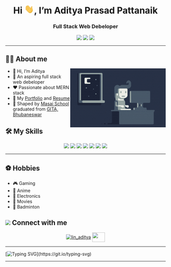 <h1 align="center">Hi <img src="https://raw.githubusercontent.com/ABSphreak/ABSphreak/master/gifs/Hi.gif" width="30px">, I’m Aditya Prasad Pattanaik</h1>
<h3 align="center">Full Stack Web Debeloper</h3>

<p align="center">
  <img src="https://img.shields.io/badge/Age-22-blue" />
<img src="https://img.shields.io/badge/Focus-Full%20Stack%20Web%20Development-brightgreen" />
  <img src="https://img.shields.io/badge/Lives-Bhubaneswar,%20Odisha,%20India-success" />
</p>

---
## :sassy_man:  About me

<img alt="Night Coding" src="https://raw.githubusercontent.com/AVS1508/AVS1508/master/assets/Night-Coding.gif" align="right"/>
<ul>
  <li>👋 Hi, I’m Aditya</li>
  <li>🌱 An aspiring full stack web debeloper</li>
  <li>❤️ Passionate about MERN stack</li>
  <li>🧐 My <a href="https://aditya-port.netlify.app/" target="blank">Portfolio</a> and <a href="https://drive.google.com/file/d/1S3KvGCBTubg2ppojWQ-j64zGZ92XJG8s/view?usp=sharing" target="blank">Resume</a></li>
  <li>🏫 Shaped by <a href="https://www.masaischool.com/" target="blank">Masai School</a> graduated from <a href="https://www.gita.edu.in/" target="blank">GITA, Bhubaneswar</a></li>
  
</ul>

## 🛠️ My Skills

<p align="center"><img src="https://img.icons8.com/color/48/000000/html-5--v1.png"/>
<img src="https://img.icons8.com/color/48/000000/css3.png"/>
<img src="https://img.icons8.com/color/48/000000/javascript--v2.png"/>
<img src="https://img.icons8.com/external-tal-revivo-shadow-tal-revivo/48/000000/external-mongodb-a-cross-platform-document-oriented-database-program-logo-shadow-tal-revivo.png"/>
<img src="https://img.icons8.com/fluency/48/000000/node-js.png"/>
<img src="https://img.icons8.com/office/48/000000/react.png"/>
  <img src="https://img.icons8.com/external-tal-revivo-color-tal-revivo/48/000000/external-postman-is-the-only-complete-api-development-environment-logo-color-tal-revivo.png"/>
</p>

---

## ⚽ Hobbies
<ul>
  <li>🎮 Gaming</li>
  <li>🍥 Anime</li>
  <li>📱 Electronics</li>
  <li>🎥 Movies</li>
  <li>🏸 Badminton</li>
</ul>


## <img src="https://media.giphy.com/media/iY8CRBdQXODJSCERIr/giphy.gif" width="30px"> Connect with me
<p align="center">
  <a href="http://www.linkedin.com/in/app3200" target="blank"><img align="center" src="https://content.linkedin.com/content/dam/me/business/en-us/amp/brand-site/v2/bg/LI-Bug.svg.original.svg" alt="lin_aditya" height="30" width="40" /></a>  
<a href = "mailto: appattanaik3200@gmail.com"><img align="center" src="https://seeklogo.com/images/G/gmail-new-2020-logo-32DBE11BB4-seeklogo.com.png" height="30" width="40" /></a>
</p>


---

[![Typing SVG](https://readme-typing-svg.herokuapp.com?font=Ubuntu&color=%230EAA20&vCenter=true&lines=Thanks+for+visiting!+You're+welcome!)](https://git.io/typing-svg)

------
